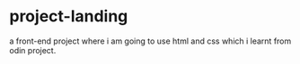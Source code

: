 # project-landing
a front-end project where i am going to use html and css which i learnt from odin project.